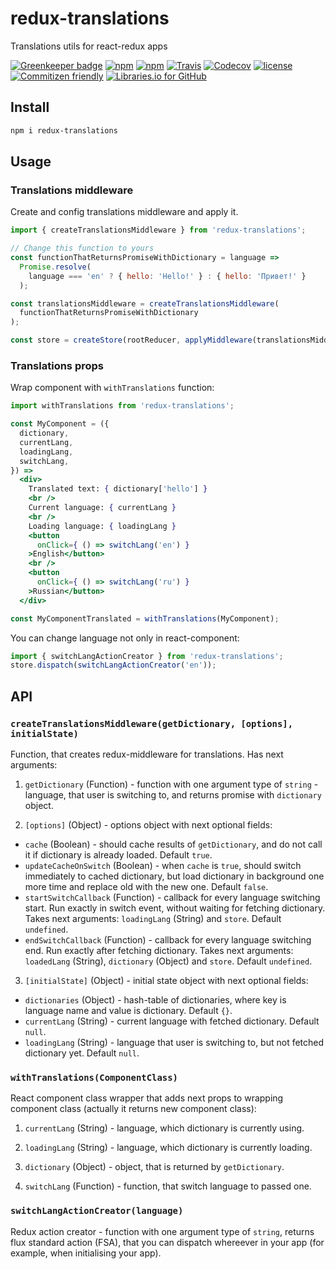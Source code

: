 # redux-translations

Translations utils for react-redux apps

[![Greenkeeper badge](https://badges.greenkeeper.io/iamolegga/redux-translations.svg)](https://greenkeeper.io/)
[![npm](https://img.shields.io/npm/v/redux-translations.svg)](https://www.npmjs.com/package/redux-translations)
[![npm](https://img.shields.io/npm/dw/redux-translations.svg)](https://www.npmjs.com/package/redux-translations)
[![Travis](https://img.shields.io/travis/iamolegga/redux-translations.svg)](https://travis-ci.org/iamolegga/redux-translations)
[![Codecov](https://img.shields.io/codecov/c/github/iamolegga/redux-translations.svg)](https://codecov.io/gh/iamolegga/redux-translations)
[![license](https://img.shields.io/github/license/iamolegga/redux-translations.svg)](https://github.com/iamolegga/redux-translations)
[![Commitizen friendly](https://img.shields.io/badge/commitizen-friendly-brightgreen.svg)](http://commitizen.github.io/cz-cli/)
[![Libraries.io for GitHub](https://img.shields.io/librariesio/github/iamolegga/redux-translations.svg)](https://libraries.io/github/iamolegga/redux-translations)


## Install

```sh
npm i redux-translations
```

## Usage

### Translations middleware

Create and config translations middleware and apply it.

```js
import { createTranslationsMiddleware } from 'redux-translations';

// Change this function to yours
const functionThatReturnsPromiseWithDictionary = language =>
  Promise.resolve(
    language === 'en' ? { hello: 'Hello!' } : { hello: 'Привет!' }
  );

const translationsMiddleware = createTranslationsMiddleware(
  functionThatReturnsPromiseWithDictionary
);

const store = createStore(rootReducer, applyMiddleware(translationsMiddleware));
```


### Translations props

Wrap component with `withTranslations` function:

```jsx
import withTranslations from 'redux-translations';

const MyComponent = ({
  dictionary,
  currentLang,
  loadingLang,
  switchLang,
}) =>
  <div>
    Translated text: { dictionary['hello'] }
    <br />
    Current language: { currentLang }
    <br />
    Loading language: { loadingLang }
    <button
      onClick={ () => switchLang('en') }
    >English</button>
    <br />
    <button
      onClick={ () => switchLang('ru') }
    >Russian</button>
  </div>

const MyComponentTranslated = withTranslations(MyComponent);
```

You can change language not only in react-component:

```js
import { switchLangActionCreator } from 'redux-translations';
store.dispatch(switchLangActionCreator('en'));
```

## API

### `createTranslationsMiddleware(getDictionary, [options], initialState)`

Function, that creates redux-middleware for translations. Has next arguments:

1. `getDictionary` (Function) - function with one argument type of `string` - language, that user is switching to, and returns promise with `dictionary` object.

2. `[options]` (Object) - options object with next optional fields:

  - `cache` (Boolean) - should cache results of `getDictionary`, and do not call it if dictionary is already loaded. Default `true`.
  - `updateCacheOnSwitch` (Boolean) - when `cache` is `true`, should switch immediately to cached dictionary, but load dictionary in background one more time and replace old with the new one. Default `false`.
  - `startSwitchCallback` (Function) - callback for every language switching start. Run exactly in switch event, without waiting for fetching dictionary. Takes next arguments: `loadingLang` (String) and `store`. Default `undefined`.
  - `endSwitchCallback` (Function) - callback for every language switching end. Run exactly after fetching dictionary. Takes next arguments: `loadedLang` (String), `dictionary` (Object) and `store`. Default `undefined`.

3. `[initialState]` (Object) - initial state object with next optional fields:

  - `dictionaries` (Object) - hash-table of dictionaries, where key is language name and value is dictionary. Default `{}`.
  - `currentLang` (String) - current language with fetched dictionary. Default `null`.
  - `loadingLang` (String) - language that user is switching to, but not fetched dictionary yet. Default `null`.

### `withTranslations(ComponentClass)`

React component class wrapper that adds next props to wrapping component class (actually it returns new component class):

1. `currentLang` (String) - language, which dictionary is currently using.

2. `loadingLang` (String) - language, which dictionary is currently loading.

3. `dictionary` (Object) - object, that is returned by `getDictionary`.

4. `switchLang` (Function) - function, that switch language to passed one.

### `switchLangActionCreator(language)`

Redux action creator - function with one argument type of `string`, returns flux standard action (FSA), that you can dispatch whereever in your app (for example, when initialising your app).
